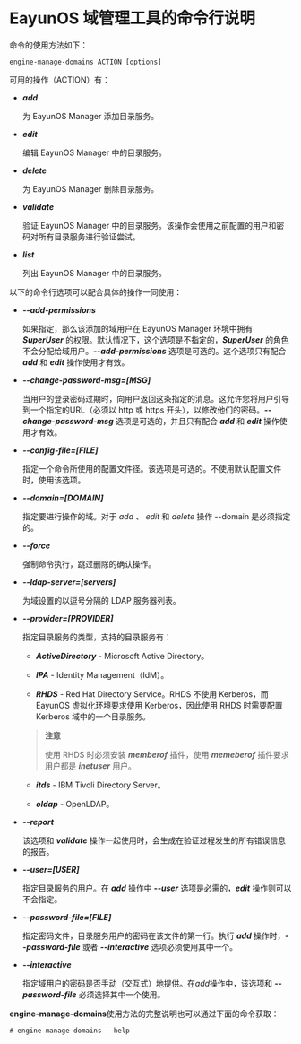 # EayunOS 域管理工具的命令行说明

命令的使用方法如下：

```
engine-manage-domains ACTION [options]
```

可用的操作（ACTION）有：

* ***add***

  为 EayunOS Manager 添加目录服务。

* ***edit***

  编辑 EayunOS Manager 中的目录服务。

* ***delete***

  为 EayunOS Manager 删除目录服务。

* ***validate***

  验证 EayunOS Manager 中的目录服务。该操作会使用之前配置的用户和密码对所有目录服务进行验证尝试。

* ***list***

  列出 EayunOS Manager 中的目录服务。

以下的命令行选项可以配合具体的操作一同使用：

* ***--add-permissions***

  如果指定，那么该添加的域用户在 EayunOS Manager 环境中拥有 ***SuperUser*** 的权限。默认情况下，这个选项是不指定的，***SuperUser*** 的角色不会分配给域用户。***--add-permissions*** 选项是可选的。这个选项只有配合 ***add*** 和 ***edit*** 操作使用才有效。

* ***--change-password-msg=[MSG]***

  当用户的登录密码过期时，向用户返回这条指定的消息。这允许您将用户引导到一个指定的URL（必须以 http 或 https 开头），以修改他们的密码。***--change-password-msg*** 选项是可选的，并且只有配合 ***add*** 和 ***edit*** 操作使用才有效。

* ***--config-file=[FILE]***

  指定一个命令所使用的配置文件径。该选项是可选的。不使用默认配置文件时，使用该选项。

* ***--domain=[DOMAIN]***

  指定要进行操作的域。对于 *add* 、 *edit* 和 *delete* 操作 --domain 是必须指定的。

* ***--force***

  强制命令执行，跳过删除的确认操作。

* ***--ldap-server=[servers]***

  为域设置的以逗号分隔的 LDAP 服务器列表。

* ***--provider=[PROVIDER]***

  指定目录服务的类型，支持的目录服务有：

  * ***ActiveDirectory*** - Microsoft Active Directory。

  * ***IPA*** - Identity Management（IdM）。

  * ***RHDS*** - Red Hat Directory Service。RHDS 不使用 Kerberos，而 EayunOS 虚拟化环境要求使用 Kerberos，因此使用 RHDS 时需要配置 Kerberos 域中的一个目录服务。

  >**注意**
  >
  > 使用 RHDS 时必须安装 ***memberof*** 插件，使用 ***memeberof*** 插件要求用户都是 ***inetuser*** 用户。

  * ***itds*** - IBM Tivoli Directory Server。

  * ***oldap*** - OpenLDAP。

* ***--report***

  该选项和 ***validate*** 操作一起使用时，会生成在验证过程发生的所有错误信息的报告。

* ***--user=[USER]***

  指定目录服务的用户。在 ***add*** 操作中 ***--user*** 选项是必需的，***edit*** 操作则可以不会指定。

* ***--password-file=[FILE]***

  指定密码文件，目录服务用户的密码在该文件的第一行。执行 ***add*** 操作时，***--password-file*** 或者 ***--interactive*** 选项必须使用其中一个。

* ***--interactive***

  指定域用户的密码是否手动（交互式）地提供。在*add*操作中，该选项和 ***--password-file*** 必须选择其中一个使用。

**engine-manage-domains**使用方法的完整说明也可以通过下面的命令获取：

```
# engine-manage-domains --help
```
